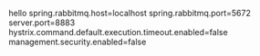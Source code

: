 hello
spring.rabbitmq.host=localhost
spring.rabbitmq.port=5672
server.port=8883
hystrix.command.default.execution.timeout.enabled=false 
management.security.enabled=false
